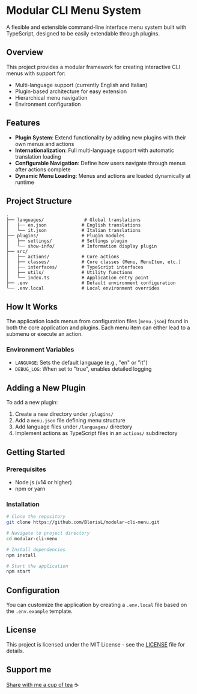 # Modular CLI Menu System

A flexible and extensible command-line interface menu system built with TypeScript, designed to be easily extendable through plugins.

## Overview

This project provides a modular framework for creating interactive CLI menus with support for:

- Multi-language support (currently English and Italian)
- Plugin-based architecture for easy extension
- Hierarchical menu navigation
- Environment configuration

## Features

- **Plugin System**: Extend functionality by adding new plugins with their own menus and actions
- **Internationalization**: Full multi-language support with automatic translation loading
- **Configurable Navigation**: Define how users navigate through menus after actions complete
- **Dynamic Menu Loading**: Menus and actions are loaded dynamically at runtime

## Project Structure

```
.
├── languages/               # Global translations
│   ├── en.json             # English translations
│   └── it.json             # Italian translations
├── plugins/                # Plugin modules
│   ├── settings/           # Settings plugin
│   └── show-info/          # Information display plugin
├── src/
│   ├── actions/            # Core actions
│   ├── classes/            # Core classes (Menu, MenuItem, etc.)
│   ├── interfaces/         # TypeScript interfaces
│   ├── utils/              # Utility functions
│   └── index.ts            # Application entry point
├── .env                    # Default environment configuration
└── .env.local              # Local environment overrides
```

## How It Works

The application loads menus from configuration files (`menu.json`) found in both the core application and plugins. Each menu item can either lead to a submenu or execute an action.

### Environment Variables

- `LANGUAGE`: Sets the default language (e.g., "en" or "it")
- `DEBUG_LOG`: When set to "true", enables detailed logging

## Adding a New Plugin

To add a new plugin:

1. Create a new directory under `/plugins/`
2. Add a `menu.json` file defining menu structure
3. Add language files under `/languages/` directory
4. Implement actions as TypeScript files in an `actions/` subdirectory

## Getting Started

### Prerequisites

- Node.js (v14 or higher)
- npm or yarn

### Installation

```bash
# Clone the repository
git clone https://github.com/BlorisL/modular-cli-menu.git

# Navigate to project directory
cd modular-cli-menu

# Install dependencies
npm install

# Start the application
npm start
```

## Configuration

You can customize the application by creating a `.env.local` file based on the `.env.example` template.

## License

This project is licensed under the MIT License - see the [LICENSE](LICENSE) file for details.

## Support me

[Share with me a cup of tea](https://www.buymeacoffee.com/bloris) ☕